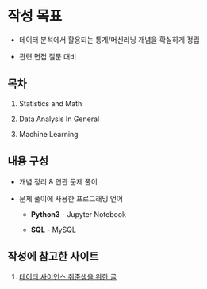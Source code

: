 # 작성 목표

- 데이터 분석에서 활용되는 통계/머신러닝 개념을 확실하게 정립
  
- 관련 면접 질문 대비
  

## 목차

1. Statistics and Math
  
2. Data Analysis In General
  
3. Machine Learning
  

## 내용 구성

- 개념 정리 & 연관 문제 풀이
  

- 문제 풀이에 사용한 프로그래밍 언어
  
  - **Python3** - Jupyter Notebook
    
  - **SQL** - MySQL
    

## 작성에 참고한 사이트

1. [데이터 사이언스 취준생을 위한 글](https://github.com/zzsza/Datascience-Interview-Questions#%EA%B3%B5%ED%86%B5-%EC%A7%88%EB%AC%B8)
